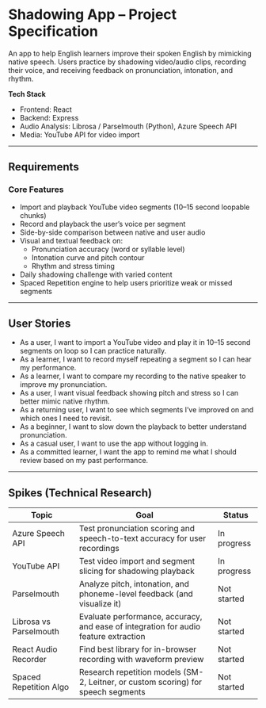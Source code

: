 # Shadowing App – Project Specification

An app to help English learners improve their spoken English by mimicking native speech. Users practice by shadowing video/audio clips, recording their voice, and receiving feedback on pronunciation, intonation, and rhythm.

**Tech Stack**

- Frontend: React
- Backend: Express
- Audio Analysis: Librosa / Parselmouth (Python), Azure Speech API
- Media: YouTube API for video import

---

## Requirements

### Core Features

- Import and playback YouTube video segments (10–15 second loopable chunks)
- Record and playback the user’s voice per segment
- Side-by-side comparison between native and user audio
- Visual and textual feedback on:
  - Pronunciation accuracy (word or syllable level)
  - Intonation curve and pitch contour
  - Rhythm and stress timing
- Daily shadowing challenge with varied content
- Spaced Repetition engine to help users prioritize weak or missed segments

---

## User Stories

- As a user, I want to import a YouTube video and play it in 10–15 second segments on loop so I can practice naturally.
- As a learner, I want to record myself repeating a segment so I can hear my performance.
- As a learner, I want to compare my recording to the native speaker to improve my pronunciation.
- As a user, I want visual feedback showing pitch and stress so I can better mimic native rhythm.
- As a returning user, I want to see which segments I’ve improved on and which ones I need to revisit.
- As a beginner, I want to slow down the playback to better understand pronunciation.
- As a casual user, I want to use the app without logging in.
- As a committed learner, I want the app to remind me what I should review based on my past performance.

---

## Spikes (Technical Research)

| Topic                  | Goal                                                                                 | Status      |
| ---------------------- | ------------------------------------------------------------------------------------ | ----------- |
| Azure Speech API       | Test pronunciation scoring and speech-to-text accuracy for user recordings           | In progress |
| YouTube API            | Test video import and segment slicing for shadowing playback                         | In progress |
| Parselmouth            | Analyze pitch, intonation, and phoneme-level feedback (and visualize it)             | Not started |
| Librosa vs Parselmouth | Evaluate performance, accuracy, and ease of integration for audio feature extraction | Not started |
| React Audio Recorder   | Find best library for in-browser recording with waveform preview                     | Not started |
| Spaced Repetition Algo | Research repetition models (SM-2, Leitner, or custom scoring) for speech segments    | Not started |
